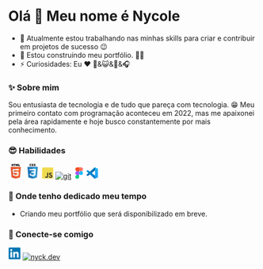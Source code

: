 # Olá 👋 Meu nome é Nycole

- 🔭 Atualmente estou trabalhando nas minhas skills para criar e contribuir em projetos de sucesso 😉
- 🌱 Estou construindo meu portfólio. 👩‍💻
- ⚡ Curiosidades: Eu ❤️ 🐶&😺&🎨&🎧


### ✨ Sobre mim
Sou entusiasta de tecnologia e de tudo que pareça com tecnologia. 😁
Meu primeiro contato com programação aconteceu em 2022, mas me apaixonei pela área rapidamente e hoje busco constantemente por mais conhecimento.


### 😎 Habilidades
<a href="https://developer.mozilla.org/pt-BR/docs/Learn/HTML" target="_blank" rel="noreferrer"> <img src="https://raw.githubusercontent.com/devicons/devicon/master/icons/html5/html5-original-wordmark.svg" alt="html5" height="30" /></a>
<a href="https://developer.mozilla.org/pt-BR/docs/Web/CSS" target="_blank" rel="noreferrer"> <img src="https://raw.githubusercontent.com/devicons/devicon/master/icons/css3/css3-original-wordmark.svg" alt="css3" height="30" /></a>
<a href="https://developer.mozilla.org/en-US/docs/Web/JavaScript" target="_blank" rel="noreferrer"> <img src="https://raw.githubusercontent.com/devicons/devicon/master/icons/javascript/javascript-original.svg" alt="javascript" height="23" /></a> 
<a href="https://git-scm.com/" target="_blank" rel="noreferrer"> <img src="https://www.vectorlogo.zone/logos/git-scm/git-scm-icon.svg" alt="git" height="23" /></a>
<a href="https://www.figma.com/" target="_blank" rel="noreferrer"> <img src="https://raw.githubusercontent.com/devicons/devicon/master/icons/figma/figma-original.svg" alt="figma" height="23" /></a> 
<a href="https://code.visualstudio.com/docs" target="_blank" rel="noreferrer"> <img src="https://raw.githubusercontent.com/devicons/devicon/master/icons/vscode/vscode-original.svg" alt="vscode" height="23" /></a> 


### 📕 Onde tenho dedicado meu tempo
<!-- 
Desafio 100 dias de código com o curso Desenvolvimento Web na Udemy | Acompanhe -> [#100daysofcode](https://github.com/nyck-dev/100-days-of-code-2024)
-->
- Criando meu portfólio que será disponibilizado em breve. 


### 🔗 Conecte-se comigo
<a href="https://www.linkedin.com/in/nycolegs/" target="_blank" rel="noreferrer"> <img src="https://raw.githubusercontent.com/devicons/devicon/master/icons/linkedin/linkedin-original.svg" alt="linkedin Nycole Gs" height="25" /></a> 
<a href="https://www.instagram.com/nyck.dev/" target="blank"><img src="https://raw.githubusercontent.com/rahuldkjain/github-profile-readme-generator/master/src/images/icons/Social/instagram.svg" alt="nyck.dev" height="25" /></a>&nbsp;


<!--
## Estatísticas do GitHub 🫡
![GitHub Stats](https://github-readme-stats.vercel.app/api?username=nyck-dev&theme=transparent&_color=000&border_color=009929&show_icons=true&icon_color=009929&title_color=009929&text_color=FFF)
-->
